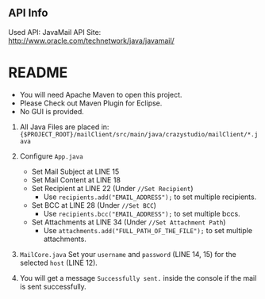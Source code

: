 ## API Info

Used API: JavaMail
API Site: http://www.oracle.com/technetwork/java/javamail/

# README


* You will need Apache Maven to open this project.
* Please Check out Maven Plugin for Eclipse.
* No GUI is provided.

1. All Java Files are placed in: `{$PROJECT_ROOT}/mailClient/src/main/java/crazystudio/mailClient/*.java`

2. Configure `App.java`

	- Set Mail Subject at LINE 15
	- Set Mail Content at LINE 18
   - Set Recipient at LINE 22 (Under `//Set Recipient`)
		- Use `recipients.add("EMAIL_ADDRESS");` to set multiple recipients.
	- Set BCC at LINE 28 (Under `//Set BCC`)
		- Use `recipients.bcc("EMAIL_ADDRESS");` to set multiple bccs.
	- Set Attachments at LINE 34 (Under `//Set Attachment Path`)
      - Use `attachments.add("FULL_PATH_OF_THE_FILE");` to set multiple attachments.

3. `MailCore.java`
	Set your `username` and `password` (LINE 14, 15) for the selected `host` (LINE 12).

4. You will get a message `Successfully sent.` inside the console if the mail is sent successfully.
